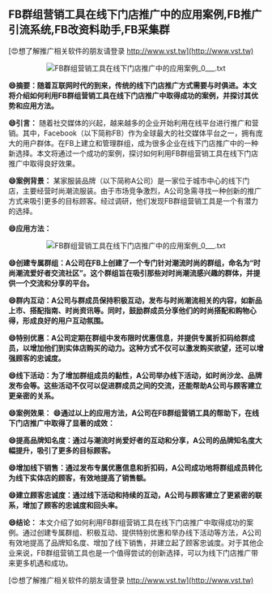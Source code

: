 ## **FB群组营销工具在线下门店推广中的应用案例,FB推广引流系统,FB改资料助手,FB采集群**

[😍想了解推广相关软件的朋友请登录 http://www.vst.tw](http://www.vst.tw)

 <center><img src="https://vst.tw/MP4/tuiguang/png/6.png" alt="FB群组营销工具在线下门店推广中的应用案例_0___.txt"></center>

**😄摘要：随着互联网时代的到来，传统的线下门店推广方式需要与时俱进。本文将介绍如何利用FB群组营销工具在线下门店推广中取得成功的案例，并探讨其优势和应用方法。**

**😄引言：**
随着社交媒体的兴起，越来越多的企业开始利用在线平台进行推广和营销。其中，Facebook（以下简称FB）作为全球最大的社交媒体平台之一，拥有庞大的用户群体。在FB上建立和管理群组，成为很多企业在线下门店推广中的一种新选择。本文将通过一个成功的案例，探讨如何利用FB群组营销工具在线下门店推广中取得良好效果。

**😄案例背景：**
某家服装品牌（以下简称A公司）是一家位于城市中心的线下门店，主要经营时尚潮流服装。由于市场竞争激烈，A公司急需寻找一种创新的推广方式来吸引更多的目标顾客。经过调研，他们发现FB群组营销工具是一个有潜力的选择。

**😄应用方法：**

 <center><img src="https://vst.tw/MP4/tuiguang/png/3.png" alt="FB群组营销工具在线下门店推广中的应用案例_0___.txt"></center>

**😄创建专属群组：A公司在FB上创建了一个专门针对潮流时尚的群组，命名为“时尚潮流爱好者交流社区”。这个群组旨在吸引那些对时尚潮流感兴趣的群体，并提供一个交流和分享的平台。**

**😄群内互动：A公司与群成员保持积极互动，发布与时尚潮流相关的内容，如新品上市、搭配指南、时尚资讯等。同时，鼓励群成员分享他们的时尚搭配和购物心得，形成良好的用户互动氛围。**

**😄特别优惠：A公司定期在群组中发布限时优惠信息，并提供专属折扣码给群成员，以增加他们到实体店购买的动力。这种方式不仅可以激发购买欲望，还可以增强顾客的忠诚度。**

**😄线下活动：为了增加群组成员的黏性，A公司举办线下活动，如时尚沙龙、品牌发布会等。这些活动不仅可以促进群成员之间的交流，还能帮助A公司与顾客建立更亲密的关系。**

**😄案例效果：**
**😄通过以上的应用方法，A公司在FB群组营销工具的帮助下，在线下门店推广中取得了显著的成效：**

**😄提高品牌知名度：通过与潮流时尚爱好者的互动和分享，A公司的品牌知名度大幅提升，吸引了更多的目标顾客。**

**😄增加线下销售：通过发布专属优惠信息和折扣码，A公司成功地将群组成员转化为线下实体店的顾客，有效地提高了销售额。**

**😄建立顾客忠诚度：通过线下活动和持续的互动，A公司与顾客建立了更紧密的联系，增加了顾客的忠诚度和回头率。**

**😄结论：**
本文介绍了如何利用FB群组营销工具在线下门店推广中取得成功的案例。通过创建专属群组、积极互动、提供特别优惠和举办线下活动等方法，A公司有效地提高了品牌知名度、增加了线下销售，并建立起了顾客忠诚度。对于其他企业来说，FB群组营销工具也是一个值得尝试的创新选择，可以为线下门店推广带来更多机遇和成功。

[😍想了解推广相关软件的朋友请登录 http://www.vst.tw](http://www.vst.tw)



